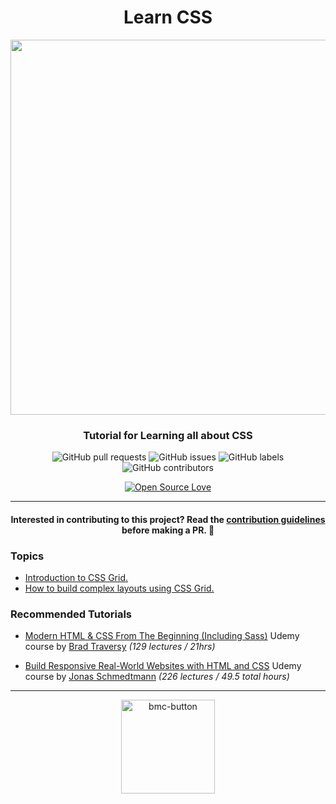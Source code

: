 <div align="center">

# Learn CSS

<!-- <img width="200px" src="https://user-images.githubusercontent.com/62628408/127881594-fb40eeed-6ccc-4b3b-ac66-65fb7ee95e53.png"> -->

<img src="https://user-images.githubusercontent.com/62628408/134407812-1c379d1c-596e-44ef-98e3-c82268c2ea03.gif" width="600px">

### Tutorial for Learning all about CSS

![GitHub pull requests](https://img.shields.io/github/issues-pr/evavic44/learn-css?color=pink&style=flat-square)
![GitHub issues](https://img.shields.io/github/issues/evavic44/learn-css?color=orangered&style=flat-square)
![GitHub labels](https://img.shields.io/github/labels/evavic44/learn-css/challenge?logo=css3&style=flat-square)
![GitHub contributors](https://img.shields.io/github/contributors/evavic44/learn-css?color=yellow&style=flat-square)

[![Open Source Love](https://badges.frapsoft.com/os/v2/open-source.svg)](https://github.com/Evavic44/learn-css)

<hr>

#### Interested in contributing to this project? Read the [contribution guidelines](CONTRIBUTING.md) before making a PR. 🙂

</div>

<!-- Topics -->

### Topics

- [Introduction to CSS Grid.](https://github.com/Evavic44/learn-css/tree/main/CSS%20Grid/Introduction%20to%20CSS%20Grid)
- [How to build complex layouts using CSS Grid.](https://github.com/Evavic44/learn-css/tree/main/CSS%20Grid/How%20to%20build%20complex%20layouts%20using%20CSS%20Grid)

<!-- Recommended tutuorials -->

### Recommended Tutorials

- [Modern HTML & CSS From The Beginning (Including Sass)](https://www.udemy.com/course/modern-html-css-from-the-beginning/) Udemy course by [Brad Traversy](https://github.com/bradtraversy) _(129 lectures / 21hrs)_

- [Build Responsive Real-World Websites with HTML and CSS](https://www.udemy.com/course/design-and-develop-a-killer-website-with-html5-and-css3/) Udemy course by [Jonas Schmedtmann](https://github.com/jonasschmedtmann) _(226 lectures / 49.5 total hours)_

<hr>

<div align="center">
  <a href="https://www.buymeacoffee.com/evavic44">
    <img width="150px" alt="bmc-button" src="https://user-images.githubusercontent.com/62628408/127788747-8850d386-fc61-4fff-b18f-8c5ee597be34.png">
  </a>
<div>
